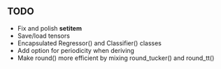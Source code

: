 ## TODO

- Fix and polish __setitem__
- Save/load tensors
- Encapsulated Regressor() and Classifier() classes
- Add option for periodicity when deriving
- Make round() more efficient by mixing round_tucker() and round_tt()
